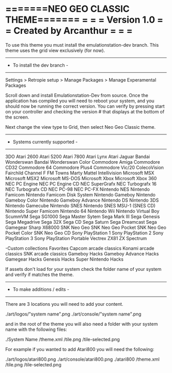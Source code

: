 =======NEO GEO CLASSIC THEME=======
=			  	  =
=           Version 1.0           =
=       Created by Arcanthur      =
=				  =
===================================

To use this theme you must install the emulationstation-dev branch.
This theme uses the grid view exclusively (for now).

---------------------------------
-  To install the dev branch    -
---------------------------------

Settings > Retropie setup > Manage Packages > Manage Experamental Packages

Scroll down and install Emulationstation-Dev from source.  Once the application has compiled you will need to reboot your system, and you should now be running the correct version.  You can verify by pressing start on your controller and checking the version # that displays at the bottom of the screen.

Next change the view type to Grid, then select Neo Geo Classic theme.

---------------------------------
- Systems currently supported   -
---------------------------------

3DO
Atari 2600
Atari 5200
Atari 7800
Atari Lynx
Atari Jaguar
Bandai Wonderswan
Bandai Wonderswan Color
Commodore Amiga
Commodore CD32
Commodore 64
Commodore Plus4
Commodore Vic/20
ColecoVision
Fairchild Channel F
FM Towns Marty
Mattel Intellivision
Microsoft MSX
Microsoft MSX2
Microsoft MS-DOS
Microsoft Xbox
Microsoft Xbox 360
NEC PC Engine
NEC PC Engine CD
NEC SuperGrafx
NEC Turbografx 16
NEC Turbografx CD
NEC PC-98
NEC PC-FX
Nintendo NES
Nintendo Famicom
Nintendo Famicom Disk System
Nintendo Gameboy
Nintendo Gameboy Color
Nintendo Gameboy Advance
Nintendo DS
Nintendo 3DS
Nintendo Gamecube
Nintendo SNES
Nintendo SNES MSU-1 (SNES CD)
Nintendo Super Famicom
Nintendo 64
Nintendo Wii
Nintendo Virtual Boy
ScummVM
Sega SG1000
Sega Master Sytem
Sega Mark III
Sega Genesis
Sega Megadrive
Sega 32X
Sega CD
Sega Saturn
Sega Dreamcast
Sega Gamegear
Sharp X68000
SNK Neo Geo
SNK Neo Geo Pocket
SNK Neo Geo Pocket Color
SNK Neo Geo CD
Sony PlayStation 1
Sony PlayStation 2
Sony PlayStation 3
Sony PlayStation Portable
Vectrex
ZX81
ZX Spectrum

-Custom collections
Favorites
Capcom arcade classics 
Konami arcade classics
SNK arcade classics
Gameboy Hacks
Gameboy Advance Hacks
Gamegear Hacks
Genesis Hacks
Super Nintendo Hacks

If assets don't load for your system check the folder name of your system and verify if matches the theme.

----------------------------------
-   To make additions / edits    -
----------------------------------

There are 3 locations you will need to add your content.

./art/logos/"system name".png
./art/console/"system name".png

and in the root of the theme you will also need a folder with your system name with the following files:

./System Name
	/theme.xml
	/tile.png
	/tile-selected.png

For example if you wanted to add Atari800 you will need the following:

./art/logos/atari800.png
./art/console/atari800.png
./atari800
	/theme.xml
	/tile.png
	/tile-selected.png

